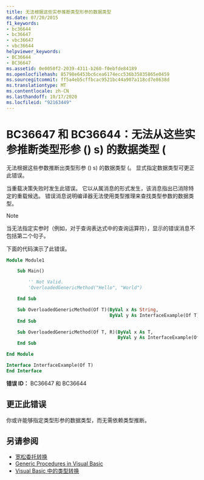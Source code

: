 ```yaml
---
title: 无法根据这些实参推断类型形参的数据类型
ms.date: 07/20/2015
f1_keywords:
- bc36644
- bc36647
- vbc36647
- vbc36644
helpviewer_keywords:
- BC36644
- BC36647
ms.assetid: 0e0050f2-2039-4311-b260-f0ebfde84189
ms.openlocfilehash: 85798e6453bc6cea6174ecc536b35835865e0459
ms.sourcegitcommit: ff5a4eb5cffbcac9521bc44a907a118cd7e8638d
ms.translationtype: MT
ms.contentlocale: zh-CN
ms.lasthandoff: 10/17/2020
ms.locfileid: "92163449"
---
```

# <a name="bc36647-and-bc36644-data-types-of-the-type-parameters-cannot-be-inferred-from-these-arguments"></a>BC36647 和 BC36644：无法从这些实参推断类型形参 () s) 的数据类型 (

无法根据这些参数推断出类型形参 () s) 的数据类型 (。 显式指定数据类型可更正此错误。

当重载决策失败时发生此错误。 它以从属消息的形式发生，该消息指出已消除特定的重载候选。 错误消息说明编译器无法使用类型推理来查找类型参数的数据类型。

> [!NOTE]
> 当无法指定实参时（例如，对于查询表达式中的查询运算符），显示的错误消息不包括第二个句子。

下面的代码演示了此错误。

```vb
Module Module1

    Sub Main()

        '' Not Valid.
        'OverloadedGenericMethod("Hello", "World")

    End Sub

    Sub OverloadedGenericMethod(Of T)(ByVal x As String,
                                      ByVal y As InterfaceExample(Of T))
    End Sub

    Sub OverloadedGenericMethod(Of T, R)(ByVal x As T,
                                         ByVal y As InterfaceExample(Of R))
    End Sub

End Module

Interface InterfaceExample(Of T)
End Interface
```

**错误 ID：** BC36647 和 BC36644

## <a name="to-correct-this-error"></a>更正此错误

你或许能够指定类型形参的数据类型，而无需依赖类型推断。

## <a name="see-also"></a>另请参阅

- [宽松委托转换](../../programming-guide/language-features/delegates/relaxed-delegate-conversion.md)
- [Generic Procedures in Visual Basic](../../programming-guide/language-features/data-types/generic-procedures.md)
- [Visual Basic 中的类型转换](../../programming-guide/language-features/data-types/type-conversions.md)
